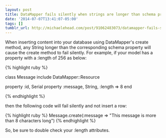 ```yaml
---
layout: post
title: DataMapper fails silently when strings are longer than schema property
date: '2014-07-07T13:41:07-05:00'
tags: []
tumblr_url: http://michaelehead.com/post/91062483073/datamapper-fails-silently-when-strings-are-longer
---
```

When inserting content into your database using DataMapper's create method, any String longer than the corresponding schema property will cause the create method to fail silently. For example, if your model has a property with a :length of 256 as below:

{% highlight ruby %}

class Message
  include DataMapper::Resource
  
  property :id, Serial
  property :message, String, :length => 8
end

{% endhighlight %}

then the following code will fail silently and not insert a row:

{% highlight ruby %}
    Message.create(:message => "This message is more than 8 characters long")
{% endhighlight %}

So, be sure to double check your :length attributes.